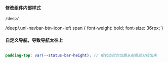 #### 修改组件内部样式

`/deep/`

/deep/.uni-navbar-btn-icon-left span {
	font-weight: bold;
	font-size: 36rpx;
}

#### 自定义导航，导致导航太往上

```scss

padding-top: var(--status-bar-height); // 把状态栏的位置从前景部分挤出来

```